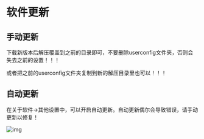 # 软件更新

## 手动更新

下载新版本后解压覆盖到之前的目录即可，不要删除userconfig文件夹，否则会失去之前的设置！！！

或者把之前的userconfig文件夹复制到新的解压目录里也可以！！！

## 自动更新

在关于软件->其他设置中，可以开启自动更新。自动更新偶尔会导致错误，请手动更新以修复！

![img](https://image.lunatranslator.org/zh/update.png) 
